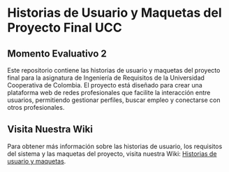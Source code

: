 # Historias de Usuario y Maquetas del Proyecto Final UCC

## Momento Evaluativo 2

Este repositorio contiene las historias de usuario y maquetas del proyecto final para la asignatura de Ingeniería de Requisitos de la Universidad Cooperativa de Colombia. El proyecto está diseñado para crear una plataforma web de redes profesionales que facilite la interacción entre usuarios, permitiendo gestionar perfiles, buscar empleo y conectarse con otros profesionales.

## Visita Nuestra Wiki

Para obtener más información sobre las historias de usuario, los requisitos del sistema y las maquetas del proyecto, visita nuestra Wiki: [Historias de usuario y maquetas]([https://github.com/CamiloToroUCC/Historias-de-usuario-y-maquetas-del-proyecto-final-UCC/wiki](https://github.com/CamiloToroUCC/Historias-de-usuario-y-maquetas-del-proyecto-final-UCC./wiki)).

